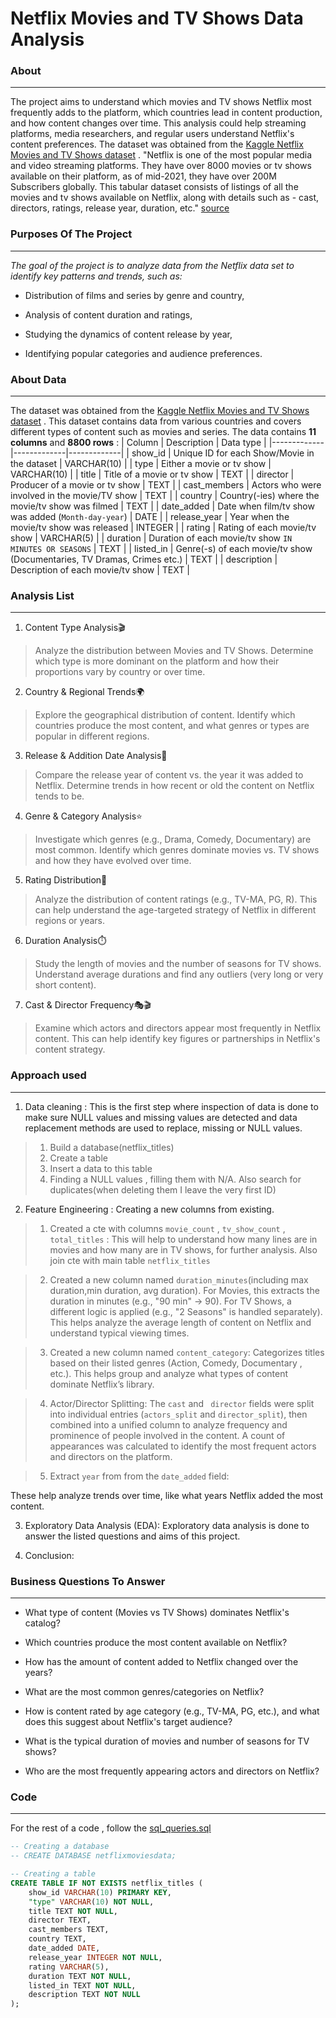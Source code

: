 # Netflix Movies and TV Shows Data Analysis
### About
---
The project aims to understand which movies and TV shows Netflix most frequently adds to the platform, which countries lead in content production, and how content changes over time.
This analysis could help streaming platforms, media researchers, and regular users understand Netflix's content preferences. The dataset was obtained from the [Kaggle Netflix Movies and TV Shows dataset](https://www.kaggle.com/datasets/shivamb/netflix-shows?resource=download) .
"Netflix is one of the most popular media and video streaming platforms. They have over 8000 movies or tv shows available on their platform, as of mid-2021, they have over 200M Subscribers globally. This tabular dataset consists of listings of all the movies and tv shows available on Netflix, along with details such as - cast, directors, ratings, release year, duration, etc." [source](https://www.kaggle.com/datasets/shivamb/netflix-shows?resource=download)
### Purposes Of The Project
---
_The goal of the project is to analyze data from the Netflix data set to identify key patterns and trends, such as:_

- Distribution of films and series by genre and country,

- Analysis of content duration and ratings,

- Studying the dynamics of content release by year,

- Identifying popular categories and audience preferences.

### About Data
---
The dataset was obtained from the [Kaggle Netflix Movies and TV Shows dataset](https://www.kaggle.com/datasets/shivamb/netflix-shows?resource=download) . This dataset contains data from various countries and covers different types of content such as movies and series. The data contains __11 columns__ and __8800 rows__ :
| Column | Description | Data type |
|-------------|-------------|-------------|
| show_id | Unique ID for each Show/Movie in the dataset | VARCHAR(10) |
| type |  Either a movie or tv show | VARCHAR(10) |
| title |  Title of a movie or tv show | TEXT |
| director | Producer of a movie or tv show | TEXT |
| cast_members |  Actors who were involved in the movie/TV show | TEXT |
| country | Country(-ies) where the movie/tv show was filmed | TEXT |
| date_added | Date when film/tv show was added (`Month-day-year`) | DATE |
| release_year | Year when the movie/tv show was released | INTEGER |
| rating | Rating of each movie/tv show | VARCHAR(5) |
| duration | Duration of each movie/tv show `IN MINUTES OR SEASONS` | TEXT |
| listed_in | Genre(-s) of each movie/tv show (Documentaries, TV Dramas, Crimes etc.) | TEXT |
| description | Description of each movie/tv show | TEXT |

### Analysis List
---
1. Content Type Analysis🎬
> Analyze the distribution between Movies and TV Shows. Determine which type is more dominant on the platform and how their proportions vary by country or over time.
2. Country & Regional Trends🌍
> Explore the geographical distribution of content. Identify which countries produce the most content, and what genres or types are popular in different regions.
3. Release & Addition Date Analysis📆
> Compare the release year of content vs. the year it was added to Netflix. Determine trends in how recent or old the content on Netflix tends to be.
4. Genre & Category Analysis⭐
> Investigate which genres (e.g., Drama, Comedy, Documentary) are most common. Identify which genres dominate movies vs. TV shows and how they have evolved over time.
5. Rating Distribution🔞
> Analyze the distribution of content ratings (e.g., TV-MA, PG, R). This can help understand the age-targeted strategy of Netflix in different regions or years.
6. Duration Analysis⏱️
> Study the length of movies and the number of seasons for TV shows. Understand average durations and find any outliers (very long or very short content).
7. Cast & Director Frequency🎭🎬
> Examine which actors and directors appear most frequently in Netflix content. This can help identify key figures or partnerships in Netflix's content strategy.

### Approach used
---
1. Data cleaning : 
This is the first step where inspection of data is done to make sure NULL values and missing values are detected and data replacement methods are used to replace, missing or NULL values.
> 1. Build a database(netflix_titles)
> 2. Create a table
> 3. Insert a data to this table
> 4. Finding a NULL values , filling them with N/A. Also search for duplicates(when deleting them I leave the very first ID)

2. Feature Engineering : Creating a new columns from existing.

> 1. Created a cte with columns `movie_count` , `tv_show_count` , `total_titles` :
This will help to understand how many lines are in movies and how many are in TV shows, for further analysis. Also join cte with main table `netflix_titles`
   
> 2. Created a new column named `duration_minutes`(including max duration,min duration, avg duration).
For Movies, this extracts the duration in minutes (e.g., "90 min" → 90). For TV Shows, a different logic is applied (e.g., "2 Seasons" is handled separately).
This helps analyze the average length of content on Netflix and understand typical viewing times. 

> 3. Created a new column named `content_category`:
Categorizes titles based on their listed genres (Action, Comedy, Documentary , etc.).
This helps group and analyze what types of content dominate Netflix’s library.

> 4. Actor/Director Splitting: The `cast` and ` director` fields were split into individual entries (`actors_split` and `director_split`), then combined into a unified column to analyze frequency and prominence of people involved in the content. A count of appearances was calculated to identify the most frequent actors and directors on the platform.

> 5. Extract `year` from from the `date_added` field:

These help analyze trends over time, like what years Netflix added the most content.

3. Exploratory Data Analysis (EDA): Exploratory data analysis is done to answer the listed questions and aims of this project.

4. Conclusion:

### Business Questions To Answer
---
- What type of content (Movies vs TV Shows) dominates Netflix's catalog?

- Which countries produce the most content available on Netflix?

- How has the amount of content added to Netflix changed over the years?

- What are the most common genres/categories on Netflix?

- How is content rated by age category (e.g., TV-MA, PG, etc.), and what does this suggest about Netflix's target audience?

- What is the typical duration of movies and number of seasons for TV shows?

- Who are the most frequently appearing actors and directors on Netflix?

### Code
---

For the rest of a code , follow the [sql_queries.sql](sql_queries.sql)

```sql
-- Creating a database 
-- CREATE DATABASE netflixmoviesdata;

-- Creating a table
CREATE TABLE IF NOT EXISTS netflix_titles (
    show_id VARCHAR(10) PRIMARY KEY,
    "type" VARCHAR(10) NOT NULL,
    title TEXT NOT NULL,
    director TEXT,
    cast_members TEXT,
    country TEXT,
    date_added DATE,
    release_year INTEGER NOT NULL,
    rating VARCHAR(5),
    duration TEXT NOT NULL,
    listed_in TEXT NOT NULL,
    description TEXT NOT NULL
);
```
